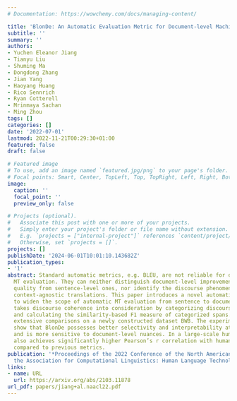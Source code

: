 ```yaml
---
# Documentation: https://wowchemy.com/docs/managing-content/

title: 'BlonDe: An Automatic Evaluation Metric for Document-level Machine Translation'
subtitle: ''
summary: ''
authors:
- Yuchen Eleanor Jiang
- Tianyu Liu
- Shuming Ma
- Dongdong Zhang
- Jian Yang
- Haoyang Huang
- Rico Sennrich
- Ryan Cotterell
- Mrinmaya Sachan
- Ming Zhou
tags: []
categories: []
date: '2022-07-01'
lastmod: 2022-11-21T00:29:30+01:00
featured: false
draft: false

# Featured image
# To use, add an image named `featured.jpg/png` to your page's folder.
# Focal points: Smart, Center, TopLeft, Top, TopRight, Left, Right, BottomLeft, Bottom, BottomRight.
image:
  caption: ''
  focal_point: ''
  preview_only: false

# Projects (optional).
#   Associate this post with one or more of your projects.
#   Simply enter your project's folder or file name without extension.
#   E.g. `projects = ["internal-project"]` references `content/project/deep-learning/index.md`.
#   Otherwise, set `projects = []`.
projects: []
publishDate: '2024-06-01T10:01:10.143682Z'
publication_types:
- '1'
abstract: Standard automatic metrics, e.g. BLEU, are not reliable for document-level
  MT evaluation. They can neither distinguish document-level improvements in translation
  quality from sentence-level ones, nor identify the discourse phenomena that cause
  context-agnostic translations. This paper introduces a novel automatic metric BlonDe
  to widen the scope of automatic MT evaluation from sentence to document level. BlonDe
  takes discourse coherence into consideration by categorizing discourse-related spans
  and calculating the similarity-based F1 measure of categorized spans. We conduct
  extensive comparisons on a newly constructed dataset BWB. The experimental results
  show that BlonDe possesses better selectivity and interpretability at the document-level,
  and is more sensitive to document-level nuances. In a large-scale human study, BlonDe
  also achieves significantly higher Pearson’s r correlation with human judgments
  compared to previous metrics.
publication: '*Proceedings of the 2022 Conference of the North American Chapter of
  the Association for Computational Linguistics: Human Language Technologies*'
links:
- name: URL
  url: https://arxiv.org/abs/2103.11878
url_pdf: papers/jiang+al.naacl22.pdf
---
```


